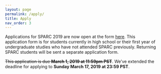 ```yaml
---
layout: page
permalink: /apply/
title: Apply
nav_order: 3
---
```


Applications for SPARC 2019 are now open at the form [here]({{"https://docs.google.com/forms/d/e/1FAIpQLSdNaRR1_GXe64cVXu1w9DrWWkWsQ9KvM9EriNE7nBIbGBvwng/viewform?usp=sf_link"}}). This application form is for students currently in high school or their first year of undergraduate studies who have not attended SPARC previously. Returning SPARC students will be sent a separate application form.

<strike>This application is due **March 1, 2019 at 11:59pm PST**</strike>. We’ve extended the deadline for applying to **Sunday March 17, 2019 at 23:59 PST**. 
